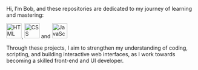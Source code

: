 Hi, I’m Bob, and these repositories are dedicated to my journey of learning and mastering:

<img src="https://cdn.jsdelivr.net/gh/devicons/devicon/icons/html5/html5-original.svg" alt="HTML Logo" width="40" height="40">, <img src="https://cdn.jsdelivr.net/gh/devicons/devicon/icons/css3/css3-original.svg" alt="CSS Logo" width="40" height="40"> and <img src="https://cdn.jsdelivr.net/gh/devicons/devicon/icons/javascript/javascript-original.svg" alt="JavaScript Logo" width="40" height="40">

Through these projects, I aim to strengthen my understanding of coding, scripting, and building interactive web interfaces, as I work towards becoming a skilled front-end and UI developer.
